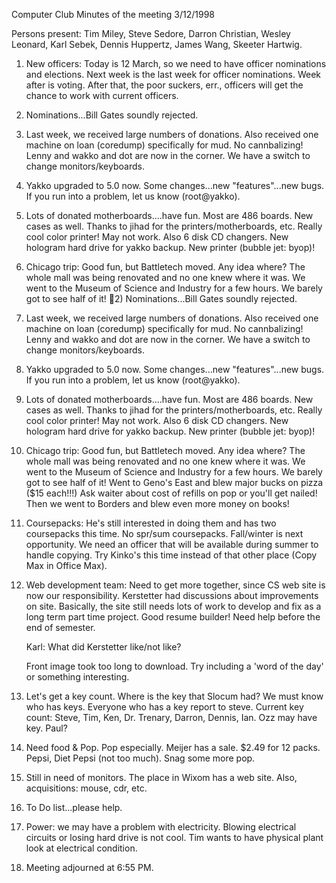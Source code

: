 Computer Club Minutes of the meeting 3/12/1998 </p><p>
Persons present: Tim Miley, Steve Sedore, Darron Christian, Wesley Leonard, Karl Sebek, Dennis Huppertz, James Wang, Skeeter Hartwig. </p><p>
1) New officers:  Today is 12 March, so we need to have officer nominations and elections.  Next week is the last week for officer nominations.  Week after is voting.  After that, the poor suckers, err., officers will get the chance to work with current officers.   </p><p>
2) Nominations...Bill Gates soundly rejected.   </p><p>
3) Last week, we received large numbers of donations.  Also received one machine on loan (coredump) specifically for mud.  No cannbalizing!  Lenny and wakko and dot are now in the corner.  We have a switch to change monitors/keyboards.   </p><p>
4) Yakko upgraded to 5.0 now.  Some changes...new "features"...new bugs.  If you run into a problem, let us know (root@yakko).   </p><p>
5) Lots of donated motherboards....have fun.  Most are 486 boards.  New cases as well.  Thanks to jihad for the printers/motherboards, etc.  Really cool color printer!  May not work.  Also 6 disk CD changers.  New hologram hard drive for yakko backup.  New printer (bubble jet: byop)! </p><p>
6) Chicago trip: Good fun, but Battletech moved.  Any idea where?  The whole mall was being renovated and no one knew where it was.  We went to the Museum of Science and Industry for a few hours.  We barely got to see half of it! 2) Nominations...Bill Gates soundly rejected.   </p><p>
3) Last week, we received large numbers of donations.  Also received one machine on loan (coredump) specifically for mud.  No cannbalizing!  Lenny and wakko and dot are now in the corner.  We have a switch to change monitors/keyboards.   </p><p>
4) Yakko upgraded to 5.0 now.  Some changes...new "features"...new bugs.  If you run into a problem, let us know (root@yakko).   </p><p>
5) Lots of donated motherboards....have fun.  Most are 486 boards.  New cases as well.  Thanks to jihad for the printers/motherboards, etc.  Really cool color printer!  May not work.  Also 6 disk CD changers.  New hologram hard drive for yakko backup.  New printer (bubble jet: byop)! </p><p>
6) Chicago trip: Good fun, but Battletech moved.  Any idea where?  The whole mall was being renovated and no one knew where it was.  We went to the Museum of Science and Industry for a few hours.  We barely got to see half of it! Went to Geno's East and blew major bucks on pizza ($15 each!!!)  Ask waiter about cost of refills on pop or you'll get nailed!  Then we went to Borders and blew even more money on books!   </p><p>
7) Coursepacks: He's still interested in doing them and has two coursepacks this time.  No spr/sum coursepacks.  Fall/winter is next opportunity.  We need an officer that will be available during summer to handle copying.  Try Kinko's this time instead of that other place (Copy Max in Office Max).   </p><p>
8) Web development team: Need to get more together, since CS web site is now our responsibility.  Kerstetter had discussions about improvements on site. Basically, the site still needs lots of work to develop and fix as a long term part time project.  Good resume builder!  Need help before the end of semester. </p><p>
Karl: What did Kerstetter like/not like? </p><p>
Front image took too long to download.  Try including a 'word of the day' or something interesting.   </p><p>
9) Let's get a key count.  Where is the key that Slocum had?  We must know who has keys.  Everyone who has a key report to steve.  Current key count: Steve, Tim, Ken, Dr. Trenary, Darron, Dennis, Ian.  Ozz may have key.  Paul?  </p><p>
10) Need food & Pop.  Pop especially.  Meijer has a sale.  $2.49 for 12 packs. Pepsi, Diet Pepsi (not too much).  Snag some more pop. </p><p>
11) Still in need of monitors.  The place in Wixom has a web site.  Also, acquisitions: mouse, cdr, etc. </p><p>
12) To Do list...please help. </p><p>
13) Power:  we may have a problem with electricity.  Blowing electrical circuits or losing hard drive is not cool.  Tim wants to have physical plant look at electrical condition.   </p><p>
14) Meeting adjourned at 6:55 PM. </p>

